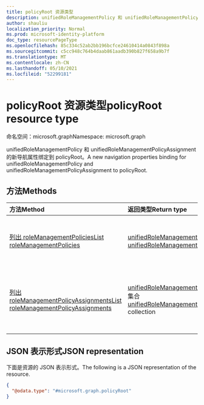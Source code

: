 ```yaml
---
title: policyRoot 资源类型
description: unifiedRoleManagementPolicy 和 unifiedRoleManagementPolicyAssignment 的新导航属性绑定到 policyRoot。
author: shauliu
localization_priority: Normal
ms.prod: microsoft-identity-platform
doc_type: resourcePageType
ms.openlocfilehash: 85c334c52ab2bb196bcfce24610414a0843f898a
ms.sourcegitcommit: c5cc948c764b4daab861aadb390b827f658a9b7f
ms.translationtype: MT
ms.contentlocale: zh-CN
ms.lasthandoff: 05/10/2021
ms.locfileid: "52299181"
---
```

# <a name="policyroot-resource-type"></a><span data-ttu-id="1ef6e-103">policyRoot 资源类型</span><span class="sxs-lookup"><span data-stu-id="1ef6e-103">policyRoot resource type</span></span>

<span data-ttu-id="1ef6e-104">命名空间：microsoft.graph</span><span class="sxs-lookup"><span data-stu-id="1ef6e-104">Namespace: microsoft.graph</span></span>

<span data-ttu-id="1ef6e-105">unifiedRoleManagementPolicy 和 unifiedRoleManagementPolicyAssignment 的新导航属性绑定到 policyRoot。</span><span class="sxs-lookup"><span data-stu-id="1ef6e-105">A new navigation properties binding for unifiedRoleManagementPolicy and unifiedRoleManagementPolicyAssignment to policyRoot.</span></span>

## <a name="methods"></a><span data-ttu-id="1ef6e-106">方法</span><span class="sxs-lookup"><span data-stu-id="1ef6e-106">Methods</span></span>
|<span data-ttu-id="1ef6e-107">方法</span><span class="sxs-lookup"><span data-stu-id="1ef6e-107">Method</span></span>|<span data-ttu-id="1ef6e-108">返回类型</span><span class="sxs-lookup"><span data-stu-id="1ef6e-108">Return type</span></span>|<span data-ttu-id="1ef6e-109">说明</span><span class="sxs-lookup"><span data-stu-id="1ef6e-109">Description</span></span>|
|:---|:---|:---|
|[<span data-ttu-id="1ef6e-110">列出 roleManagementPolicies</span><span class="sxs-lookup"><span data-stu-id="1ef6e-110">List roleManagementPolicies</span></span>](../api/policyroot-list-rolemanagementpolicies.md)|<span data-ttu-id="1ef6e-111">[unifiedRoleManagementPolicy](../resources/unifiedrolemanagementpolicy.md) 集合</span><span class="sxs-lookup"><span data-stu-id="1ef6e-111">[unifiedRoleManagementPolicy](../resources/unifiedrolemanagementpolicy.md) collection</span></span>|<span data-ttu-id="1ef6e-112">从 roleManagementPolicies 导航属性获取 unifiedRoleManagementPolicy 资源。</span><span class="sxs-lookup"><span data-stu-id="1ef6e-112">Get the unifiedRoleManagementPolicy resources from the roleManagementPolicies navigation property.</span></span>|
|[<span data-ttu-id="1ef6e-113">列出 roleManagementPolicyAssignments</span><span class="sxs-lookup"><span data-stu-id="1ef6e-113">List roleManagementPolicyAssignments</span></span>](../api/policyroot-list-rolemanagementpolicyassignments.md)|<span data-ttu-id="1ef6e-114">[unifiedRoleManagementPolicyAssignment](../resources/unifiedrolemanagementpolicyassignment.md) 集合</span><span class="sxs-lookup"><span data-stu-id="1ef6e-114">[unifiedRoleManagementPolicyAssignment](../resources/unifiedrolemanagementpolicyassignment.md) collection</span></span>|<span data-ttu-id="1ef6e-115">从 roleManagementPolicyAssignments 导航属性获取 unifiedRoleManagementPolicyAssignment 资源。</span><span class="sxs-lookup"><span data-stu-id="1ef6e-115">Get the unifiedRoleManagementPolicyAssignment resources from the roleManagementPolicyAssignments navigation property.</span></span>|

<!--
## Properties
|Property|Type|Description|
|:---|:---|:---|


## Relationships
|Relationship|Type|Description|
|:---|:---|:---|
|roleManagementPolicies|[unifiedRoleManagementPolicy](../resources/unifiedrolemanagementpolicy.md) collection|Represents the role management policies.|
|roleManagementPolicyAssignments|[unifiedRoleManagementPolicyAssignment](../resources/unifiedrolemanagementpolicyassignment.md) collection|Represents the role management policy assignments.|
-->

## <a name="json-representation"></a><span data-ttu-id="1ef6e-116">JSON 表示形式</span><span class="sxs-lookup"><span data-stu-id="1ef6e-116">JSON representation</span></span>
<span data-ttu-id="1ef6e-117">下面是资源的 JSON 表示形式。</span><span class="sxs-lookup"><span data-stu-id="1ef6e-117">The following is a JSON representation of the resource.</span></span>
<!-- {
  "blockType": "resource",
  "keyProperty": "id",
  "@odata.type": "microsoft.graph.policyRoot",
  "openType": false
}
-->
``` json
{
  "@odata.type": "#microsoft.graph.policyRoot"
}
```

